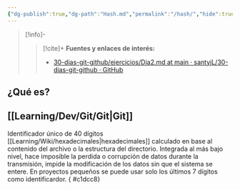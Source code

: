 ```yaml
---
{"dg-publish":true,"dg-path":"Hash.md","permalink":"/hash/","hide":true,"created":"2024-03-14T15:20","updated":"2024-04-02T23:29"}
---
```



> [!info]-
>> [!cite]+ **Fuentes y enlaces de interés:**
>> - [30-dias-git-github/ejercicios/Dia2.md at main · santyjL/30-dias-git-github · GitHub](https://github.com/santyjL/30-dias-git-github/blob/main/ejercicios/Dia2.md)
## ¿Qué es?
## [[Learning/Dev/Git/Git\|Git]]

Identificador único de 40 dígitos [[Learning/Wiki/hexadecimales\|hexadecimales]] calculado en base al contenido del archivo o la estructura del directorio. Integrada al más bajo nivel, hace imposible la perdida o corrupción de datos durante la transmisión, impide la modificación de los datos sin que el sistema se entere. En proyectos pequeños se puede usar solo los últimos 7 dígitos como identificardor.
{ #c1dcc8}

